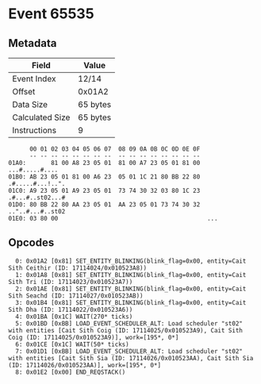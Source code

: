 # Event 65535

## Metadata

| Field           | Value    |
|-----------------|----------|
| Event Index     | 12/14    |
| Offset          | 0x01A2   |
| Data Size       | 65 bytes |
| Calculated Size | 65 bytes |
| Instructions    | 9        |

```
      00 01 02 03 04 05 06 07  08 09 0A 0B 0C 0D 0E 0F
      -- -- -- -- -- -- -- --  -- -- -- -- -- -- -- --
01A0:       81 00 A8 23 05 01  81 00 A7 23 05 01 81 00    ...#.....#....
01B0: AB 23 05 01 81 00 A6 23  05 01 1C 21 80 BB 22 80  .#.....#...!..".
01C0: A9 23 05 01 A9 23 05 01  73 74 30 32 03 80 1C 23  .#...#..st02...#
01D0: 80 BB 22 80 AA 23 05 01  AA 23 05 01 73 74 30 32  .."..#...#..st02
01E0: 03 80 00                                          ...             
```

## Opcodes

```
  0: 0x01A2 [0x81] SET_ENTITY_BLINKING(blink_flag=0x00, entity=Cait Sith Ceithir (ID: 17114024/0x010523A8))
  1: 0x01A8 [0x81] SET_ENTITY_BLINKING(blink_flag=0x00, entity=Cait Sith Tri (ID: 17114023/0x010523A7))
  2: 0x01AE [0x81] SET_ENTITY_BLINKING(blink_flag=0x00, entity=Cait Sith Seachd (ID: 17114027/0x010523AB))
  3: 0x01B4 [0x81] SET_ENTITY_BLINKING(blink_flag=0x00, entity=Cait Sith Dha (ID: 17114022/0x010523A6))
  4: 0x01BA [0x1C] WAIT(270* ticks)
  5: 0x01BD [0xBB] LOAD_EVENT_SCHEDULER_ALT: Load scheduler "st02" with entities [Cait Sith Coig (ID: 17114025/0x010523A9), Cait Sith Coig (ID: 17114025/0x010523A9)], work=[195*, 0*]
  6: 0x01CE [0x1C] WAIT(50* ticks)
  7: 0x01D1 [0xBB] LOAD_EVENT_SCHEDULER_ALT: Load scheduler "st02" with entities [Cait Sith Sia (ID: 17114026/0x010523AA), Cait Sith Sia (ID: 17114026/0x010523AA)], work=[195*, 0*]
  8: 0x01E2 [0x00] END_REQSTACK()
```
